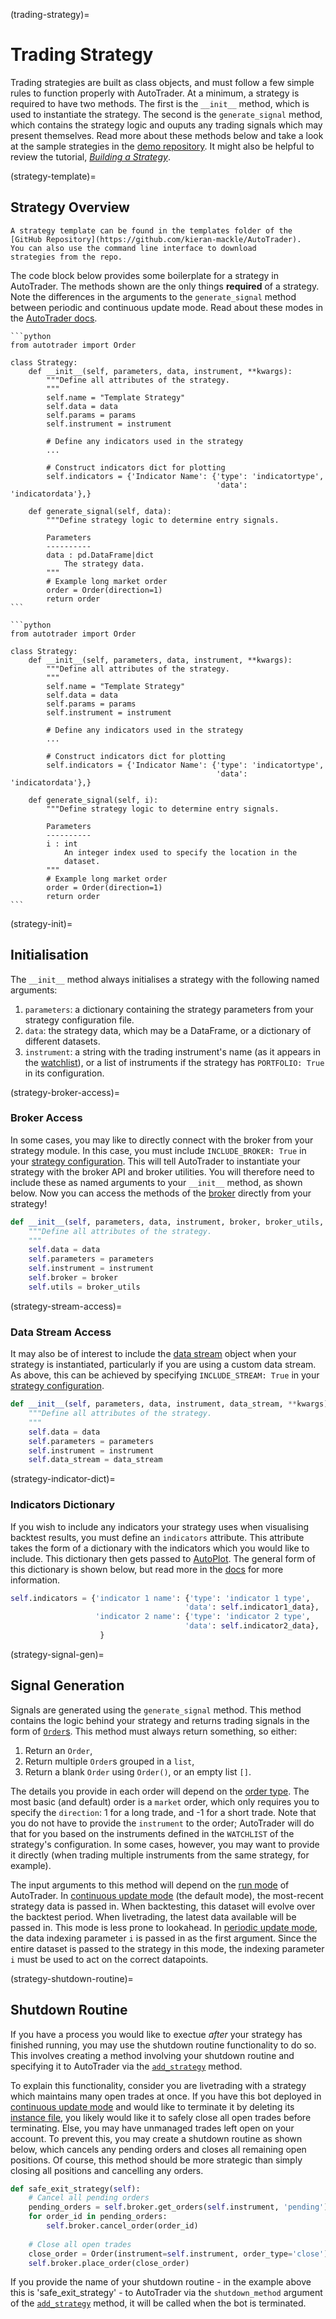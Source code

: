 (trading-strategy)=
# Trading Strategy

Trading strategies are built as class objects, and must follow a few 
simple rules to function properly with AutoTrader. At a minimum, a 
strategy is required to have two methods. The first is the `__init__` method, 
which is used to instantiate the strategy. The second is the `generate_signal` 
method, which contains the strategy logic and ouputs any trading signals which 
may present themselves. Read more about these methods below and take a look at 
the sample strategies in the 
[demo repository](https://github.com/kieran-mackle/autotrader-demo). It might
also be helpful to review the tutorial, 
[*Building a Strategy*](strategy-tut).


(strategy-template)=
## Strategy Overview

```{tip}
A strategy template can be found in the templates folder of the 
[GitHub Repository](https://github.com/kieran-mackle/AutoTrader).
You can also use the command line interface to download 
strategies from the repo.
```

The code block below provides some boilerplate for a strategy in
AutoTrader. The methods shown are the only things **required** 
of a strategy. Note the differences in the arguments to the 
`generate_signal` method between periodic and continuous update 
mode. Read about these modes in the 
[AutoTrader docs](autotrader-run-modes).


````{tab} Continuous Update Mode
```python
from autotrader import Order

class Strategy:
    def __init__(self, parameters, data, instrument, **kwargs):
        """Define all attributes of the strategy.
        """
        self.name = "Template Strategy"
        self.data = data
        self.params = params
        self.instrument = instrument
        
        # Define any indicators used in the strategy
        ...

        # Construct indicators dict for plotting
        self.indicators = {'Indicator Name': {'type': 'indicatortype',
                                              'data': 'indicatordata'},}
        
    def generate_signal(self, data):
        """Define strategy logic to determine entry signals.

        Parameters
        ----------
        data : pd.DataFrame|dict
            The strategy data.
        """
        # Example long market order
        order = Order(direction=1)
        return order
```
````
````{tab} Periodic Update Mode
```python
from autotrader import Order

class Strategy:
    def __init__(self, parameters, data, instrument, **kwargs):
        """Define all attributes of the strategy.
        """
        self.name = "Template Strategy"
        self.data = data
        self.params = params
        self.instrument = instrument
        
        # Define any indicators used in the strategy
        ...

        # Construct indicators dict for plotting
        self.indicators = {'Indicator Name': {'type': 'indicatortype',
                                              'data': 'indicatordata'},}
        
    def generate_signal(self, i):
        """Define strategy logic to determine entry signals.

        Parameters
        ----------
        i : int
            An integer index used to specify the location in the
            dataset. 
        """
        # Example long market order
        order = Order(direction=1)
        return order
```
````


(strategy-init)=
## Initialisation
The `__init__` method always initialises a strategy with the following named arguments:
  1. `parameters`: a dictionary containing the strategy parameters from your strategy configuration file.
  2. `data`: the strategy data, which may be a DataFrame, or a dictionary of different datasets.
  3. `instrument`: a string with the trading instrument's name (as it appears in the [watchlist](strategy-config-options)), or a list of instruments if the strategy has 
  `PORTFOLIO: True` in its configuration.



(strategy-broker-access)=
### Broker Access
In some cases, you may like to directly connect with the broker from your 
strategy module. In this case, you must include `INCLUDE_BROKER: True` in your 
[strategy configuration](strategy-config). This will tell AutoTrader to instantiate 
your strategy with the broker API and broker utilities. You will therefore need 
to include these as named arguments to your `__init__` method, as shown below. Now 
you can access the methods of the [broker](broker-interface) directly from your strategy!

```python
def __init__(self, parameters, data, instrument, broker, broker_utils, **kwargs):
    """Define all attributes of the strategy.
    """
    self.data = data
    self.parameters = parameters
    self.instrument = instrument
    self.broker = broker
    self.utils = broker_utils
```


(strategy-stream-access)=
### Data Stream Access
It may also be of interest to include the [data stream](utils-datastream) object 
when your strategy is instantiated, particularly if you are using a custom data 
stream. As above, this can be achieved by specifying `INCLUDE_STREAM: True` in 
your [strategy configuration](strategy-config). 

```python
def __init__(self, parameters, data, instrument, data_stream, **kwargs):
    """Define all attributes of the strategy.
    """
    self.data = data
    self.parameters = parameters
    self.instrument = instrument
    self.data_stream = data_stream
```


(strategy-indicator-dict)=
### Indicators Dictionary
If you wish to include any indicators your strategy uses when visualising 
backtest results, you must define an `indicators` attribute. This attribute
takes the form of a dictionary with the indicators which you would like to 
include. This dictionary then gets passed to [AutoPlot](autoplot-docs). 
The general form of this dictionary is shown below, but read more in the 
[docs](autoplot-indi-spec) for more information.

```python
self.indicators = {'indicator 1 name': {'type': 'indicator 1 type',
                                       'data': self.indicator1_data},
                   'indicator 2 name': {'type': 'indicator 2 type',
                                       'data': self.indicator2_data},
                    }
```


(strategy-signal-gen)=
## Signal Generation
Signals are generated using the `generate_signal` method. This method contains 
the logic behind your strategy and returns trading signals in the form of 
[`Order`s](order-object). This method must always return something, so either:
1. Return an `Order`,
2. Return multiple `Order`s grouped in a `list`,
3. Return a blank `Order` using `Order()`, or an empty list `[]`.

The details you provide in each order will depend on the 
[order type](order-types). The most basic (and default) order is a 
`market` order, which only requires you to specify the `direction`: 1 for a 
long trade, and -1 for a short trade. Note that you do not have to provide 
the `instrument` to the order; AutoTrader will do that for you based on the 
instruments defined in the `WATCHLIST` of the strategy's configuration. 
In some cases, however, you may want to provide it directly (when trading 
multiple instruments from the same strategy, for example). 

The input arguments to this method will depend on the 
[run mode](autotrader-run-modes) of AutoTrader. In 
[continuous update mode](autotrader-continuous-mode) (the default mode),
the most-recent strategy data is passed in. When backtesting, this dataset
will evolve over the backtest period. When livetrading, the latest data
available will be passed in. This mode is less prone to lookahead.
In [periodic update mode](autotrader-periodic-mode), the data indexing 
parameter `i` is passed in as the first argument. Since the entire dataset
is passed to the strategy in this mode, the indexing parameter `i` must be
used to act on the correct datapoints. 


(strategy-shutdown-routine)=
## Shutdown Routine
If you have a process you would like to exectue *after* your strategy 
has finished running, you may use the shutdown routine functionality 
to do so. This involves creating a method involving your shutdown routine 
and specifying it to AutoTrader via the 
[`add_strategy`](autotrader-add-strategy) method.

To explain this functionality, consider you are livetrading with a strategy 
which maintains many open trades at once. If you have this bot deployed in 
[continuous update mode](autotrader-continuous-mode) and would like 
to terminate it by deleting its [instance file](autotrader-instance-file), you 
likely would like it to safely close all open trades before terminating. 
Else, you may have unmanaged trades left open on your account. To prevent this, 
you may create a shutdown routine as shown below, which cancels any pending orders 
and closes all remaining open positions. Of course, this method should be more 
strategic than simply closing all positions and cancelling any orders.


```python
def safe_exit_strategy(self):
    # Cancel all pending orders
    pending_orders = self.broker.get_orders(self.instrument, 'pending')
    for order_id in pending_orders:
        self.broker.cancel_order(order_id)
    
    # Close all open trades
    close_order = Order(instrument=self.instrument, order_type='close')
    self.broker.place_order(close_order)
```

If you provide the name of your shutdown routine - in the example above this 
is 'safe_exit_strategy' - to AutoTrader via the `shutdown_method` argument 
of the [`add_strategy`](autotrader-add-strategy) method, it will be called 
when the bot is terminated.

